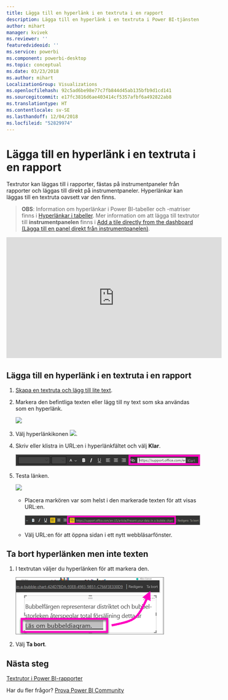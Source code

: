 ```yaml
---
title: Lägga till en hyperlänk i en textruta i en rapport
description: Lägga till en hyperlänk i en textruta i Power BI-tjänsten och Desktop
author: mihart
manager: kvivek
ms.reviewer: ''
featuredvideoid: ''
ms.service: powerbi
ms.component: powerbi-desktop
ms.topic: conceptual
ms.date: 03/23/2018
ms.author: mihart
LocalizationGroup: Visualizations
ms.openlocfilehash: 92c5ad6be98e77c7fb844d45ab135bfb9d1cd141
ms.sourcegitcommit: e17fc3816d6ae403414cf5357afbf6a492822ab8
ms.translationtype: HT
ms.contentlocale: sv-SE
ms.lasthandoff: 12/04/2018
ms.locfileid: "52829974"
---
```

# <a name="add-a-hyperlink-to-a-text-box-in-a-report"></a>Lägga till en hyperlänk i en textruta i en rapport
Textrutor kan läggas till i rapporter, fästas på instrumentpaneler från rapporter och läggas till direkt på instrumentpaneler. Hyperlänkar kan läggas till en textruta oavsett var den finns.  

> **OBS**: Information om hyperlänkar i Power BI-tabeller och -matriser finns i [Hyperlänkar i tabeller](power-bi-hyperlinks-in-tables.md). Mer information om att lägga till textrutor till **instrumentpanelen** finns i [Add a tile directly from the dashboard (Lägga till en panel direkt från instrumentpanelen)](service-dashboard-add-widget.md). 
> 
> 

<iframe width="560" height="315" src="https://www.youtube.com/embed/_3q6VEBhGew#t=0m55s" frameborder="0" allowfullscreen></iframe>


## <a name="to-add-a-hyperlink-to-a-text-box-in-a-report"></a>Lägga till en hyperlänk i en textruta i en rapport
1. [Skapa en textruta och lägg till lite text](power-bi-reports-add-text-and-shapes.md). 
2. Markera den befintliga texten eller lägg till ny text som ska användas som en hyperlänk.
   
   ![](media/service-add-hyperlink-to-text-box/power-bi-hyperlink-new.png)
3. Välj hyperlänkikonen ![](media/service-add-hyperlink-to-text-box/power-bi-hyperlink-icon.png).
4. Skriv eller klistra in URL:en i hyperlänkfältet och välj **Klar**.
   
   ![](media/service-add-hyperlink-to-text-box/power-bi-add-link.png)
5. Testa länken.  
   
   ![](media/service-add-hyperlink-to-text-box/power-bi-test-link.png)
   
   * Placera markören var som helst i den markerade texten för att visas URL:en.  
     
      ![](media/service-add-hyperlink-to-text-box/power-bi-hyperlink-edit.png)
   * Välj URL:en för att öppna sidan i ett nytt webbläsarfönster.

## <a name="to-remove-the-hyperlink-but-leave-the-text"></a>Ta bort hyperlänken men inte texten
1. I textrutan väljer du hyperlänken för att markera den.
   
     ![](media/service-add-hyperlink-to-text-box/power-bi-hyperlink-remove.png)
2. Välj **Ta bort**. 

## <a name="next-steps"></a>Nästa steg
[Textrutor i Power BI-rapporter](power-bi-reports-add-text-and-shapes.md)

Har du fler frågor? [Prova Power BI Community](http://community.powerbi.com/)

